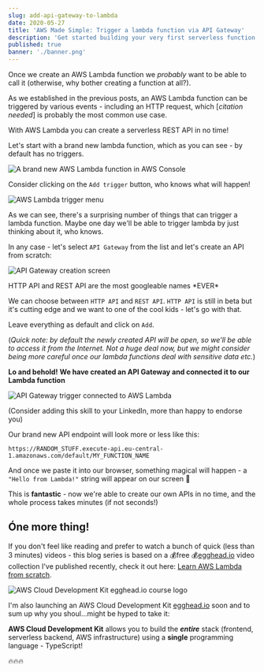 ```yaml
---
slug: add-api-gateway-to-lambda
date: 2020-05-27
title: 'AWS Made Simple: Trigger a lambda function via API Gateway'
description: 'Get started building your very first serverless function'
published: true
banner: './banner.png'
---
```


Once we create an AWS Lambda function we _probably_ want to be able to call it (otherwise, why bother creating a function at all?).

As we established in the previous posts, an AWS Lambda function can be triggered by various events - including an HTTP request, which [_citation needed_] is probably the most common use case.

With AWS Lambda you can create a serverless REST API in no time!

Let's start with a brand new lambda function, which as you can see - by default has no triggers.

![A brand new AWS Lambda function in AWS Console](https://dev-to-uploads.s3.amazonaws.com/i/wswwy1kgi1o965aw5dwl.png)

Consider clicking on the `Add trigger` button, who knows what will happen!

![AWS Lambda trigger menu](https://dev-to-uploads.s3.amazonaws.com/i/l46nclle8f4f11361zuy.png)

As we can see, there's a surprising number of things that can trigger a lambda function. Maybe one day we'll be able to trigger lambda by just thinking about it, who knows.

In any case - let's select `API Gateway` from the list and let's create an API from scratch:

![API Gateway creation screen](https://dev-to-uploads.s3.amazonaws.com/i/89qnfoob19dbn6lguvxx.png)

<figcaption>HTTP API and REST API are the most googleable names *EVER*</figcaption>

We can choose between `HTTP API` and `REST API`. `HTTP API` is still in beta but it's cutting edge and we want to one of the cool kids - let's go with that.

Leave everything as default and click on `Add`.

(_Quick note: by default the newly created API will be open, so we'll be able to access it from the Internet. Not a huge deal now, but we might consider being more careful once our lambda functions deal with sensitive data etc._)

**Lo and behold!**
**We have created an API Gateway and connected it to our Lambda function**

![API Gateway trigger connected to AWS Lambda](https://dev-to-uploads.s3.amazonaws.com/i/fhfm5xcqsh4eqdhwanak.png)

(Consider adding this skill to your LinkedIn, more than happy to endorse you)

Our brand new API endpoint will look more or less like this:

`https://RANDOM_STUFF.execute-api.eu-central-1.amazonaws.com/default/MY_FUNCTION_NAME`

And once we paste it into our browser, something magical will happen - a `"Hello from Lambda!"` string will appear on our screen 🎉

This is **fantastic** - now we're able to create our own APIs in no time, and the whole process takes minutes (if not seconds!)

## Óne more thing!

If you don't feel like reading and prefer to watch a bunch of quick (less than 3 minutes) videos - this blog series is based on a 💰free 💰[egghead.io](https://egghead.io/s/km6vr) video collection I've published recently, check it out here: [Learn AWS Lambda from scratch](https://egghead.io/lessons/aws-wtf-is-aws-lambda?pl=learn-aws-lambda-from-scratch-d29d?af=6p5abz).

![AWS Cloud Development Kit egghead.io course logo](https://dev-to-uploads.s3.amazonaws.com/i/9p45p74bklgke0gsjjrl.png)

I'm also launching an AWS Cloud Development Kit [egghead.io](https://egghead.io/s/km6vr) soon and to sum up why you shoul...might be hyped to take it:

**AWS Cloud Development Kit** allows you to build the **_entire_** stack (frontend, serverless backend, AWS infrastructure) using a **single** programming language - TypeScript!

🔥🔥🔥
